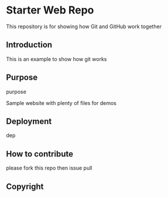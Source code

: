 # Starter Web Repo

This repository is for showing how Git and GitHub work together

## Introduction

This is an example to show how git works

## Purpose

purpose

Sample website with plenty of files for demos

## Deployment

dep

## How to contribute
please fork this repo then issue pull 

## Copyright